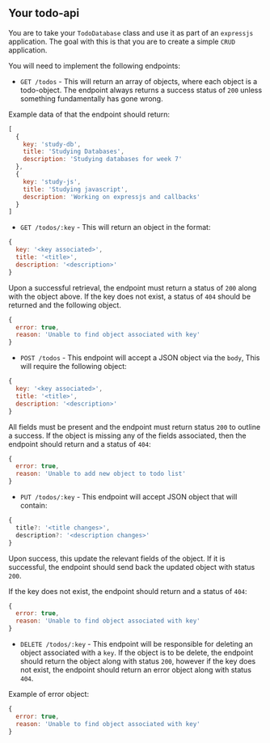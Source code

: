 ## Your todo-api

You are to take your `TodoDatabase` class and use it as part of an `expressjs` application. The goal with this is that you are to create a simple `CRUD` application.

You will need to implement the following endpoints:

* `GET /todos` - This will return an array of objects, where each object is a todo-object. The endpoint always returns a success status of `200` unless something fundamentally has gone wrong.

Example data of that the endpoint should return:
```js
[
  {
    key: 'study-db',
    title: 'Studying Databases',
    description: 'Studying databases for week 7'
  },
  {
    key: 'study-js',
    title: 'Studying javascript',
    description: 'Working on expressjs and callbacks'
  }
]
```


* `GET /todos/:key` - This will return an object in the format:

```js
{
  key: '<key associated>',
  title: '<title>',
  description: '<description>'
}
```

Upon a successful retrieval, the endpoint must return a status of `200` along with the object above. If the key does not exist, a status of `404` should be returned and the following object.

```js
{
  error: true,
  reason: 'Unable to find object associated with key'
}
```

* `POST /todos` - This endpoint will accept a JSON object via the `body`, This will require the following object:

```js
{
  key: '<key associated>',
  title: '<title>',
  description: '<description>'
}
```

All fields must be present and the endpoint must return status `200` to outline a success. If the object is missing any of the fields associated, then the endpoint should return and a status of `404`:

```js
{
  error: true,
  reason: 'Unable to add new object to todo list'
}
```


* `PUT /todos/:key` - This endpoint will accept JSON object that will contain:

```js
{
  title?: '<title changes>',
  description?: '<description changes>'
}
```

Upon success, this update the relevant fields of the object. If it is successful, the endpoint should send back the updated object with status `200`.

If the key does not exist, the endpoint should return and a status of `404`:

```js
{
  error: true,
  reason: 'Unable to find object associated with key'
}
```


* `DELETE /todos/:key` - This endpoint will be responsible for deleting an object associated with a `key`. If the object is to be delete, the endpoint should return the object along with status `200`, however if the key does not exist, the endpoint should return an error object along with status `404`.

Example of error object:

```js
{
  error: true,
  reason: 'Unable to find object associated with key'
}
```

